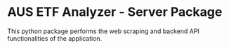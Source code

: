 # AUS ETF Analyzer - Server Package
This python package performs the web scraping and backend API functionalities of the application.
